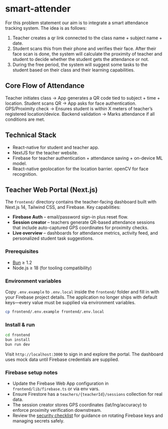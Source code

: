 # smart-attender
For this problem statement our aim is to integrate a smart attendance tracking system. The idea is as follows:
1. Teacher creates a qr link connected to the class name + subject name + date.
2. Student scans this from their phone and verifies their face. After their face scan is done, the system will calculate the proximity of teacher and student to decide whether the student gets the attendance or not.
3. During the free period, the system will suggest some tasks to the student based on their class and their learning capabilities.

## Core Flow of Attendance

Teacher initiates class → App generates a QR code tied to subject + time + location.
Student scans QR → App asks for face authentication.
GPS/Proximity check → Ensures student is within X meters of teacher’s registered location/device.
Backend validation → Marks attendance if all conditions are met.

## Technical Stack
* React-native for student and teacher app.
* NextJS for the teacher website.
* Firebase for teacher authentication + attendance saving + on-device ML model.
* React-native geolocation for the location barrier. openCV for face recognition.

## Teacher Web Portal (Next.js)

The `frontend/` directory contains the teacher-facing dashboard built with Next.js 14, Tailwind CSS, and Firebase. Key capabilities:

* **Firebase Auth** – email/password sign-in plus reset flow.
* **Session creator** – teachers generate QR-based attendance sessions that include auto-captured GPS coordinates for proximity checks.
* **Live overview** – dashboards for attendance metrics, activity feed, and personalized student task suggestions.

### Prerequisites

* [Bun](https://bun.sh) ≥ 1.2
* Node.js ≥ 18 (for tooling compatibility)

### Environment variables

Copy `.env.example` to `.env.local` inside the `frontend/` folder and fill in with your Firebase project details. The application no longer ships with default keys—every value must be supplied via environment variables.

```bash
cp frontend/.env.example frontend/.env.local
```

### Install & run

```bash
cd frontend
bun install
bun run dev
```

Visit `http://localhost:3000` to sign in and explore the portal. The dashboard uses mock data until Firebase credentials are supplied.

### Firebase setup notes

* Update the Firebase Web App configuration in `frontend/lib/firebase.ts` or via env vars.
* Ensure Firestore has a `teachers/{teacherId}/sessions` collection for real data.
* The session creator stores GPS coordinates (lat/lng/accuracy) to enforce proximity verification downstream.
* Review the [security checklist](./SECURITY.md) for guidance on rotating Firebase keys and managing secrets safely.
